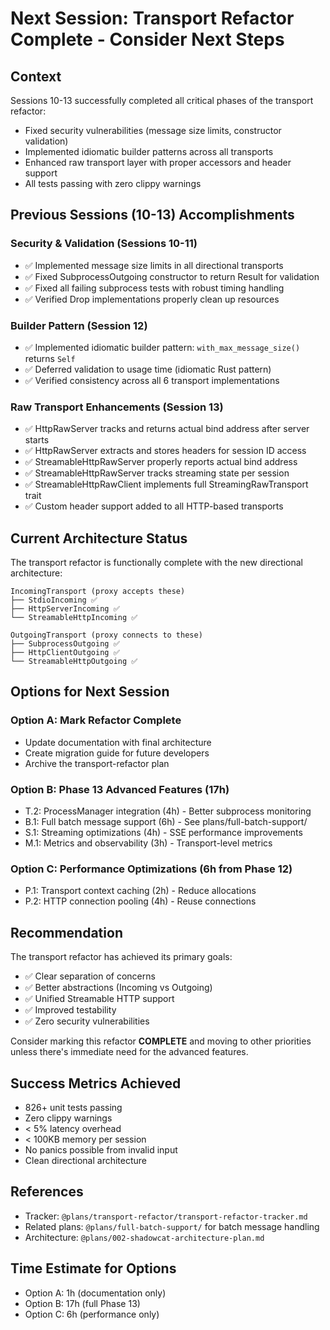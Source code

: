 # Next Session: Transport Refactor Complete - Consider Next Steps

## Context
Sessions 10-13 successfully completed all critical phases of the transport refactor:
- Fixed security vulnerabilities (message size limits, constructor validation)
- Implemented idiomatic builder patterns across all transports
- Enhanced raw transport layer with proper accessors and header support
- All tests passing with zero clippy warnings

## Previous Sessions (10-13) Accomplishments
### Security & Validation (Sessions 10-11)
- ✅ Implemented message size limits in all directional transports
- ✅ Fixed SubprocessOutgoing constructor to return Result for validation
- ✅ Fixed all failing subprocess tests with robust timing handling
- ✅ Verified Drop implementations properly clean up resources

### Builder Pattern (Session 12)
- ✅ Implemented idiomatic builder pattern: `with_max_message_size()` returns `Self`
- ✅ Deferred validation to usage time (idiomatic Rust pattern)
- ✅ Verified consistency across all 6 transport implementations

### Raw Transport Enhancements (Session 13)
- ✅ HttpRawServer tracks and returns actual bind address after server starts
- ✅ HttpRawServer extracts and stores headers for session ID access
- ✅ StreamableHttpRawServer properly reports actual bind address
- ✅ StreamableHttpRawServer tracks streaming state per session
- ✅ StreamableHttpRawClient implements full StreamingRawTransport trait
- ✅ Custom header support added to all HTTP-based transports

## Current Architecture Status

The transport refactor is functionally complete with the new directional architecture:
```
IncomingTransport (proxy accepts these)
├── StdioIncoming ✅
├── HttpServerIncoming ✅
└── StreamableHttpIncoming ✅

OutgoingTransport (proxy connects to these)
├── SubprocessOutgoing ✅
├── HttpClientOutgoing ✅
└── StreamableHttpOutgoing ✅
```

## Options for Next Session

### Option A: Mark Refactor Complete
- Update documentation with final architecture
- Create migration guide for future developers
- Archive the transport-refactor plan

### Option B: Phase 13 Advanced Features (17h)
- T.2: ProcessManager integration (4h) - Better subprocess monitoring
- B.1: Full batch message support (6h) - See plans/full-batch-support/
- S.1: Streaming optimizations (4h) - SSE performance improvements
- M.1: Metrics and observability (3h) - Transport-level metrics

### Option C: Performance Optimizations (6h from Phase 12)
- P.1: Transport context caching (2h) - Reduce allocations
- P.2: HTTP connection pooling (4h) - Reuse connections

## Recommendation
The transport refactor has achieved its primary goals:
- ✅ Clear separation of concerns
- ✅ Better abstractions (Incoming vs Outgoing)
- ✅ Unified Streamable HTTP support
- ✅ Improved testability
- ✅ Zero security vulnerabilities

Consider marking this refactor **COMPLETE** and moving to other priorities unless there's immediate need for the advanced features.

## Success Metrics Achieved
- 826+ unit tests passing
- Zero clippy warnings
- < 5% latency overhead
- < 100KB memory per session
- No panics possible from invalid input
- Clean directional architecture

## References
- Tracker: `@plans/transport-refactor/transport-refactor-tracker.md`
- Related plans: `@plans/full-batch-support/` for batch message handling
- Architecture: `@plans/002-shadowcat-architecture-plan.md`

## Time Estimate for Options
- Option A: 1h (documentation only)
- Option B: 17h (full Phase 13)
- Option C: 6h (performance only)